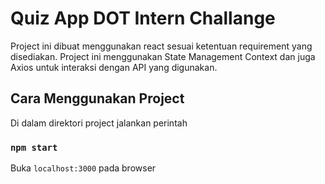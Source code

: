 # Quiz App DOT Intern Challange

Project ini dibuat menggunakan react sesuai ketentuan requirement yang disediakan. Project ini menggunakan State Management Context dan juga Axios untuk interaksi dengan API yang digunakan.

## Cara Menggunakan Project

Di dalam direktori project jalankan perintah

### `npm start`

Buka `localhost:3000` pada browser

